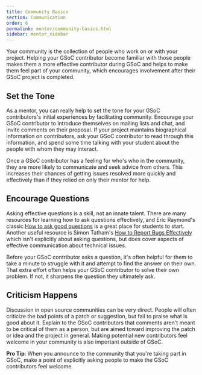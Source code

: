 ```yaml
---
title: Community Basics
section: Communication
order: 6
permalink: mentor/community-basics.html
sidebar: mentor_sidebar
---
```


Your community is the collection of people who work on or with your project. Helping your GSoC contributor become familiar with those people makes them a more effective contributor during GSoC and helps to make them feel part of your community, which encourages involvement after their GSoC project is completed.

## Set the Tone

As a mentor, you can really help to set the tone for your GSoC contributors's initial experiences by facilitating community. Encourage your GSoC contributor to introduce themselves on mailing lists and chat, and invite comments on their proposal. If your project maintains biographical information on contributors, ask your GSoC contributor to read through this information, and spend some time talking with your student about the people with whom they may interact.

Once a GSoC contributor has a feeling for who's who in the community, they are more likely to communicate and seek advice from others. This increases their chances of getting issues resolved more quickly and effectively than if they relied on only their mentor for help.

## Encourage Questions

Asking effective questions is a skill, not an innate talent. There are many resources for learning how to ask questions effectively, and Eric Raymond's classic [How to ask good questions](http://catb.org/~esr/faqs/smart-questions.html) is a great place for students to start.  Another useful resource is Simon Tatham's [How to Report Bugs Effectively](http://www.chiark.greenend.org.uk/~sgtatham/bugs.html) which isn't explicitly about asking questions, but does cover aspects of effective communication about technical issues.

Before your GSoC contributor asks a question, it's often helpful for them to take a minute to struggle with it and attempt to find the answer on their own. That extra effort often helps your GSoC contributor to solve their own problem. If not, it sharpens the question they ultimately ask.

## Criticism Happens

Discussion in open source communities can be very direct. People will often criticize the bad points of a patch or suggestion, but fail to praise what is good about it. Explain to the GSoC contributors that comments aren't meant to be critical of them as a person, but are aimed toward improving the patch or idea and the project in general. Making potential new contributors feel welcome in your community is also important outside of GSoC.

**Pro Tip**: When you announce to the community that you're taking part in GSoC, make a point of explicitly asking people to make the GSoC contributors feel welcome.
